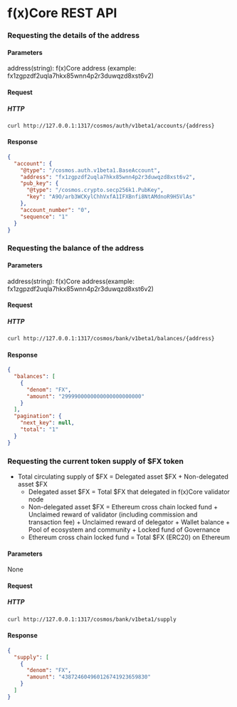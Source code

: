 # f(x)Core REST API 

### Requesting the details of the address 

#### Parameters

address(string): f(x)Core address (example: fx1zgpzdf2uqla7hkx85wnn4p2r3duwqzd8xst6v2)

#### Request

##### HTTP

```sh
curl http://127.0.0.1:1317/cosmos/auth/v1beta1/accounts/{address}
```

#### Response

```json
{
  "account": {
    "@type": "/cosmos.auth.v1beta1.BaseAccount",
    "address": "fx1zgpzdf2uqla7hkx85wnn4p2r3duwqzd8xst6v2",
    "pub_key": {
      "@type": "/cosmos.crypto.secp256k1.PubKey",
      "key": "A9O/arb3WCKylChhVxfA1IFXBnfi8NtAMdnoR9H5VlAs"
    },
    "account_number": "0",
    "sequence": "1"
  }
}
```

### Requesting the balance of the address

#### Parameters

address(string): f(x)Core address(example: fx1zgpzdf2uqla7hkx85wnn4p2r3duwqzd8xst6v2)

#### Request

##### HTTP

```sh
curl http://127.0.0.1:1317/cosmos/bank/v1beta1/balances/{address}
```

#### Response

```json
{
  "balances": [
    {
      "denom": "FX",
      "amount": "2999900000000000000000000"
    }
  ],
  "pagination": {
    "next_key": null,
    "total": "1"
  }
}
```

### Requesting the current token supply of $FX token

* Total circulating supply of $FX = Delegated asset $FX + Non-delegated asset $FX 
    * Delegated asset $FX = Total $FX that delegated in f(x)Core validator node
    * Non-delegated asset $FX = Ethereum cross chain locked fund  + Unclaimed reward of validator (including commission and transaction fee) + Unclaimed reward of delegator + Wallet balance + Pool of ecosystem and community + Locked fund of Governance
    * Ethereum cross chain locked fund = Total $FX (ERC20) on Ethereum

#### Parameters

None

#### Request

##### HTTP

```sh
curl http://127.0.0.1:1317/cosmos/bank/v1beta1/supply
```

#### Response

```json
{
  "supply": [
    {
      "denom": "FX",
      "amount": "438724604960126741923659830"
    }
  ]
}
```
